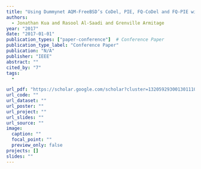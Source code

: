 ```yaml
---
title: "Using Dummynet AQM-FreeBSD’s CoDel, PIE, FQ-CoDel and FQ-PIE with TEACUP v1. 0 testbed"
authors:
  - Jonathan Kua and Rasool Al-Saadi and Grenville Armitage
year: "2017"
date: "2017-01-01"
publication_types: ["paper-conference"]  # Conference Paper
publication_type_label: "Conference Paper"
publication: "N/A"
publisher: "IEEE"
abstract: ""
cited_by: "7"
tags:
  - 

url_pdf: "https://scholar.google.com/scholar?cluster=1320592930013011104&hl=en&oi=scholarr"
url_code: ""
url_dataset: ""
url_poster: ""
url_project: ""
url_slides: ""
url_source: ""
image:
  caption: ""
  focal_point: ""
  preview_only: false
projects: []
slides: ""
---
```

